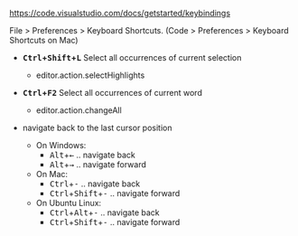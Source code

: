 https://code.visualstudio.com/docs/getstarted/keybindings

File > Preferences > Keyboard Shortcuts. (Code > Preferences > Keyboard Shortcuts on Mac)


- **<kbd>Ctrl</kbd>+<kbd>Shift</kbd>+<kbd>L</kbd>** Select all occurrences of current selection
  * editor.action.selectHighlights

- **<kbd>Ctrl</kbd>+<kbd>F2</kbd>**	Select all occurrences of current word
  * editor.action.changeAll
- navigate back to the last cursor position
    + On Windows:
      - <kbd>Alt</kbd>+<kbd>←</kbd> .. navigate back
      - <kbd>Alt</kbd>+<kbd>→</kbd> .. navigate forward
    + On Mac:
      - <kbd>Ctrl</kbd>+<kbd>-</kbd> .. navigate back
      - <kbd>Ctrl</kbd>+<kbd>Shift</kbd>+<kbd>-</kbd> .. navigate forward
    + On Ubuntu Linux:
      - <kbd>Ctrl</kbd>+<kbd>Alt</kbd>+<kbd>-</kbd> .. navigate back
      - <kbd>Ctrl</kbd>+<kbd>Shift</kbd>+<kbd>-</kbd> .. navigate forward
